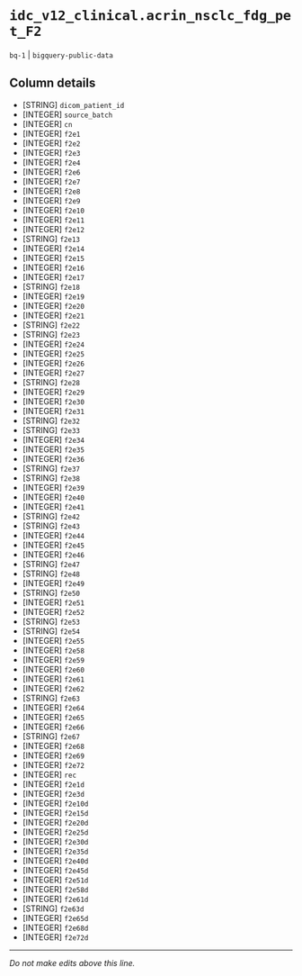 # `idc_v12_clinical.acrin_nsclc_fdg_pet_F2`
`bq-1` | `bigquery-public-data`

## Column details
* [STRING]    `dicom_patient_id`
* [INTEGER]   `source_batch`
* [INTEGER]   `cn`
* [INTEGER]   `f2e1`
* [INTEGER]   `f2e2`
* [INTEGER]   `f2e3`
* [INTEGER]   `f2e4`
* [INTEGER]   `f2e6`
* [INTEGER]   `f2e7`
* [INTEGER]   `f2e8`
* [INTEGER]   `f2e9`
* [INTEGER]   `f2e10`
* [INTEGER]   `f2e11`
* [INTEGER]   `f2e12`
* [STRING]    `f2e13`
* [INTEGER]   `f2e14`
* [INTEGER]   `f2e15`
* [INTEGER]   `f2e16`
* [INTEGER]   `f2e17`
* [STRING]    `f2e18`
* [INTEGER]   `f2e19`
* [INTEGER]   `f2e20`
* [INTEGER]   `f2e21`
* [STRING]    `f2e22`
* [STRING]    `f2e23`
* [INTEGER]   `f2e24`
* [INTEGER]   `f2e25`
* [INTEGER]   `f2e26`
* [INTEGER]   `f2e27`
* [STRING]    `f2e28`
* [INTEGER]   `f2e29`
* [INTEGER]   `f2e30`
* [INTEGER]   `f2e31`
* [STRING]    `f2e32`
* [STRING]    `f2e33`
* [INTEGER]   `f2e34`
* [INTEGER]   `f2e35`
* [INTEGER]   `f2e36`
* [STRING]    `f2e37`
* [STRING]    `f2e38`
* [INTEGER]   `f2e39`
* [INTEGER]   `f2e40`
* [INTEGER]   `f2e41`
* [STRING]    `f2e42`
* [STRING]    `f2e43`
* [INTEGER]   `f2e44`
* [INTEGER]   `f2e45`
* [INTEGER]   `f2e46`
* [STRING]    `f2e47`
* [STRING]    `f2e48`
* [INTEGER]   `f2e49`
* [STRING]    `f2e50`
* [INTEGER]   `f2e51`
* [INTEGER]   `f2e52`
* [STRING]    `f2e53`
* [STRING]    `f2e54`
* [INTEGER]   `f2e55`
* [INTEGER]   `f2e58`
* [INTEGER]   `f2e59`
* [INTEGER]   `f2e60`
* [INTEGER]   `f2e61`
* [INTEGER]   `f2e62`
* [STRING]    `f2e63`
* [INTEGER]   `f2e64`
* [INTEGER]   `f2e65`
* [INTEGER]   `f2e66`
* [STRING]    `f2e67`
* [INTEGER]   `f2e68`
* [INTEGER]   `f2e69`
* [INTEGER]   `f2e72`
* [INTEGER]   `rec`
* [INTEGER]   `f2e1d`
* [INTEGER]   `f2e3d`
* [INTEGER]   `f2e10d`
* [INTEGER]   `f2e15d`
* [INTEGER]   `f2e20d`
* [INTEGER]   `f2e25d`
* [INTEGER]   `f2e30d`
* [INTEGER]   `f2e35d`
* [INTEGER]   `f2e40d`
* [INTEGER]   `f2e45d`
* [INTEGER]   `f2e51d`
* [INTEGER]   `f2e58d`
* [INTEGER]   `f2e61d`
* [STRING]    `f2e63d`
* [INTEGER]   `f2e65d`
* [INTEGER]   `f2e68d`
* [INTEGER]   `f2e72d`

-------------------------------------------------------------------------------
*Do not make edits above this line.*
